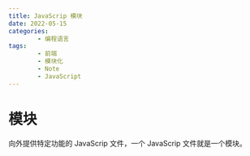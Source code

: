 ```yaml
---
title: JavaScrip 模块
date: 2022-05-15
categories:
        - 编程语言
tags:
        - 前端
        - 模块化
        - Note
        - JavaScript
---
```


# 模块

向外提供特定功能的 JavaScrip 文件，一个 JavaScrip 文件就是一个模块。
